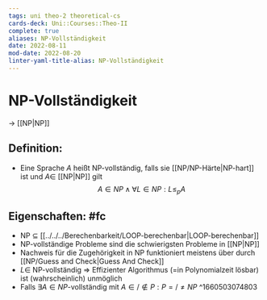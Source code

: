 ```yaml
---
tags: uni theo-2 theoretical-cs
cards-deck: Uni::Courses::Theo-II
complete: true
aliases: NP-Vollständigkeit
date: 2022-08-11
mod-date: 2022-08-20
linter-yaml-title-alias: NP-Vollständigkeit
---
```


# NP-Vollständigkeit
-> [[NP|NP]]

## Definition:
- Eine Sprache $A$ heißt NP-vollständig, falls sie [[NP/NP-Härte|NP-hart]] ist und $A \in$ [[NP|NP]] gilt
$$A\in NP\wedge \forall L\in NP: L\leq_pA$$

## Eigenschaften: #fc
- NP $\subseteq$ [[../../../Berechenbarkeit/LOOP-berechenbar|LOOP-berechenbar]]
- NP-vollständige Probleme sind die schwierigsten Probleme in [[NP|NP]]
- Nachweis für die Zugehörigkeit in NP funktioniert meistens über durch [[NP/Guess and Check|Guess And Check]]
- $L\in$ NP-vollständig $\Rightarrow$ Effizienter Algorithmus (=in Polynomialzeit lösbar) ist (wahrscheinlich) unmöglich
- Falls $\exists A\in NP$-vollständig mit $A \in/\notin P:P =/\neq NP$
^1660503074803
